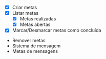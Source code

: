 - [x] Criar metas
- [x] Listar metas
  - [x] Metas realizadas
  - [x] Metas abertas
- [x] Marcar/Desmarcar metas como concluída
- Remover metas
- Sistema de mensagem
- Metas de mensagens
